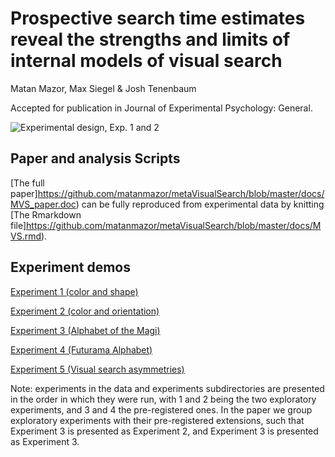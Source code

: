 # Prospective search time estimates reveal the strengths and limits of internal models of visual search

Matan Mazor, Max Siegel & Josh Tenenbaum

Accepted for publication in Journal of Experimental Psychology: General.

![Experimental design, Exp. 1 and 2](https://github.com/matanmazor/metaVisualSearch/blob/master/docs/figures/methods1.png)

## Paper and analysis Scripts

[The full paper]https://github.com/matanmazor/metaVisualSearch/blob/master/docs/MVS_paper.doc) can be fully reproduced from experimental data by knitting [The Rmarkdown file]https://github.com/matanmazor/metaVisualSearch/blob/master/docs/MVS.rmd). 

## Experiment demos

[Experiment 1 (color and shape)](https://matanmazor.github.io/metaVisualSearch/experiments/demos/Experiment1/)

[Experiment 2 (color and orientation)](https://matanmazor.github.io/metaVisualSearch/experiments/demos/Experiment3/)

[Experiment 3 (Alphabet of the Magi)](https://matanmazor.github.io/metaVisualSearch/experiments/demos/Experiment2/)

[Experiment 4 (Futurama Alphabet)](https://matanmazor.github.io/metaVisualSearch/experiments/demos/Experiment4/)

[Experiment 5 (Visual search asymmetries)](https://matanmazor.github.io/metaVisualSearch/experiments/demos/Experiment5/)

Note: experiments in the data and experiments subdirectories are presented in the order in which they were run, with 1 and 2 being the two exploratory experiments, and 3 and 4 the pre-registered ones. In the paper we group exploratory experiments with their pre-registered extensions, such that Experiment 3 is presented as Experiment 2, and Experiment 3 is presented as Experiment 3.
